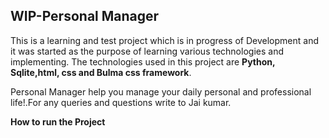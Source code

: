 <h2> WIP-Personal Manager</h2>

This is a learning and test project which is in progress of Development and it was started as the purpose of learning various technologies and implementing. 
The technologies used in this project are <b>Python, Sqlite,html, css and Bulma css framework</b>.

Personal Manager help you manage your daily personal and professional life!.For any queries and questions write to Jai kumar.

<b>How to run the Project</b>

